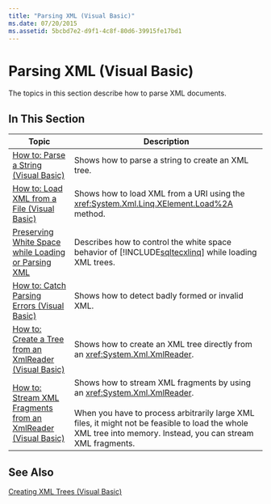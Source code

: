 ```yaml
---
title: "Parsing XML (Visual Basic)"
ms.date: 07/20/2015
ms.assetid: 5bcbd7e2-d9f1-4c8f-80d6-39915fe17bd1
---
```

# Parsing XML (Visual Basic)
The topics in this section describe how to parse XML documents.  
  
## In This Section  
  
|Topic|Description|  
|-----------|-----------------|  
|[How to: Parse a String (Visual Basic)](../../../../visual-basic/programming-guide/concepts/linq/how-to-parse-a-string.md)|Shows how to parse a string to create an XML tree.|  
|[How to: Load XML from a File (Visual Basic)](../../../../visual-basic/programming-guide/concepts/linq/how-to-load-xml-from-a-file.md)|Shows how to load XML from a URI using the <xref:System.Xml.Linq.XElement.Load%2A> method.|  
|[Preserving White Space while Loading or Parsing XML](../../../../visual-basic/programming-guide/concepts/linq/preserving-white-space-while-loading-or-parsing-xml.md)|Describes how to control the white space behavior of [!INCLUDE[sqltecxlinq](~/includes/sqltecxlinq-md.md)] while loading XML trees.|  
|[How to: Catch Parsing Errors (Visual Basic)](../../../../visual-basic/programming-guide/concepts/linq/how-to-catch-parsing-errors.md)|Shows how to detect badly formed or invalid XML.|  
|[How to: Create a Tree from an XmlReader (Visual Basic)](../../../../visual-basic/programming-guide/concepts/linq/how-to-create-a-tree-from-an-xmlreader.md)|Shows how to create an XML tree directly from an <xref:System.Xml.XmlReader>.|  
|[How to: Stream XML Fragments from an XmlReader (Visual Basic)](../../../../visual-basic/programming-guide/concepts/linq/how-to-stream-xml-fragments-from-an-xmlreader.md)|Shows how to stream XML fragments by using an <xref:System.Xml.XmlReader>.<br /><br /> When you have to process arbitrarily large XML files, it might not be feasible to load the whole XML tree into memory. Instead, you can stream XML fragments.|  
  
## See Also  
 [Creating XML Trees (Visual Basic)](../../../../visual-basic/programming-guide/concepts/linq/creating-xml-trees.md)
